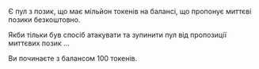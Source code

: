 Є пул з позик, що має мільйон токенів на балансі, що пропонує миттєві позики безкоштовно.

Якби тільки був спосіб атакувати та зупинити пул від пропозиції миттєвих позик ...

Ви починаєте з балансом 100 токенів.
